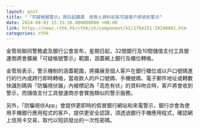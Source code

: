 ```yaml
---
layout: post
title: "「可疑帳號警示」周日起擴展　收款人資料如有可疑客戶將收到警示"
date: 2024-08-01 15:33:26.000000000 +08:00
link: https://news.rthk.hk/rthk/ch/component/k2/1764251-20240801.htm
categories: rthk
---
```


金管局聯同警務處及銀行公會宣布，星期日起，32間銀行及10間儲值支付工具營運商將會擴展「可疑帳號警示」範圍，涵蓋網上銀行及櫃位轉帳。

金管局表示，警示機制的涵蓋範圍，將擴展至個人客戶在銀行櫃位或以戶口號碼進行的行內或跨行即時轉帳，當收款人的戶口號碼、手機號碼、電子郵件地址或轉數快識別碼與「防騙視伏器」內被標記為「高危有伏」的資料吻合時，客戶將會收到警示，而儲值支付工具營運商亦會實施類似的警示服務。

另外，「防騙視伏App」會提供更即時的假冒銀行網站和來電警示，銀行亦會為使用手機銀行應用程式的客戶，提供更安全認證，須透過銀行手機應用程式，確認網上信用卡交易，取代以短訊發出的一次性密碼。
